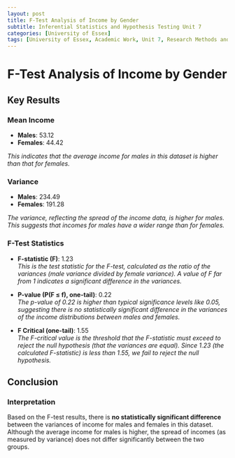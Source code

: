 ```yaml
---
layout: post
title: F-Test Analysis of Income by Gender
subtitle: Inferential Statistics and Hypothesis Testing Unit 7
categories: [University of Essex]
tags: [University of Essex, Academic Work, Unit 7, Research Methods and Professional Practice, Inferential Statistics and Hypothesis Testing]
---
```

# F-Test Analysis of Income by Gender

## Key Results

### Mean Income
- **Males**: 53.12
- **Females**: 44.42

*This indicates that the average income for males in this dataset is higher than that for females.*

### Variance
- **Males**: 234.49
- **Females**: 191.28

*The variance, reflecting the spread of the income data, is higher for males. This suggests that incomes for males have a wider range than for females.*

### F-Test Statistics
- **F-statistic (F)**: 1.23  
  *This is the test statistic for the F-test, calculated as the ratio of the variances (male variance divided by female variance). A value of F far from 1 indicates a significant difference in the variances.*

- **P-value (P(F ≤ f), one-tail)**: 0.22  
  *The p-value of 0.22 is higher than typical significance levels like 0.05, suggesting there is no statistically significant difference in the variances of the income distributions between males and females.*

- **F Critical (one-tail)**: 1.55  
  *The F-critical value is the threshold that the F-statistic must exceed to reject the null hypothesis (that the variances are equal). Since 1.23 (the calculated F-statistic) is less than 1.55, we fail to reject the null hypothesis.*

## Conclusion
### Interpretation
Based on the F-test results, there is **no statistically significant difference** between the variances of income for males and females in this dataset. Although the average income for males is higher, the spread of incomes (as measured by variance) does not differ significantly between the two groups.


